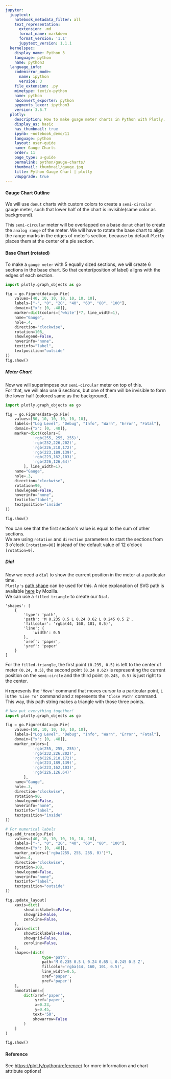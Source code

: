 ```yaml
---
jupyter:
  jupytext:
    notebook_metadata_filter: all
    text_representation:
      extension: .md
      format_name: markdown
      format_version: '1.1'
      jupytext_version: 1.1.1
  kernelspec:
    display_name: Python 3
    language: python
    name: python3
  language_info:
    codemirror_mode:
      name: ipython
      version: 3
    file_extension: .py
    mimetype: text/x-python
    name: python
    nbconvert_exporter: python
    pygments_lexer: ipython3
    version: 3.6.7
  plotly:
    description: How to make guage meter charts in Python with Plotly.
    display_as: basic
    has_thumbnail: true
    ipynb: ~notebook_demo/11
    language: python
    layout: user-guide
    name: Gauge Charts
    order: 11
    page_type: u-guide
    permalink: python/gauge-charts/
    thumbnail: thumbnail/gauge.jpg
    title: Python Gauge Chart | plotly
    v4upgrade: true
---
```


#### Gauge Chart Outline

We will use `donut` charts with custom colors to create a `semi-circular` gauge meter, such that lower half of the chart is invisible(same color as background).

This `semi-circular` meter will be overlapped on a base `donut` chart to create the `analog range` of the meter. We will have to rotate the base chart to align the range marks in the edges of meter's section, because by default `Plotly` places them at the center of a pie section.


#### Base Chart (rotated)

To make a `gauge meter` with 5 equally sized sections, we will create 6 sections in the base chart. So that center(position of label) aligns with the edges of each section.

```python
import plotly.graph_objects as go

fig = go.Figure(data=go.Pie(
    values=[40, 10, 10, 10, 10, 10, 10],
    labels=["-", "0", "20", "40", "60", "80", "100"],
    domain={"x": [0, .48]},
    marker=dict(colors=['white']*7, line_width=1),
    name="Gauge",
    hole=.4,
    direction="clockwise",
    rotation=108,
    showlegend=False,
    hoverinfo="none",
    textinfo="label",
    textposition="outside"
))
fig.show()
```

##### Meter Chart

Now we will superimpose our `semi-circular` meter on top of this.<br>
For that, we will also use 6 sections, but one of them will be invisible to form the lower half (colored same as the background).

```python
import plotly.graph_objects as go

fig = go.Figure(data=go.Pie(
    values=[50, 10, 10, 10, 10, 10],
    labels=["Log Level", "Debug", "Info", "Warn", "Error", "Fatal"],
    domain={"x": [0, .48]},
    marker=dict(colors=[
            'rgb(255, 255, 255)',
            'rgb(232,226,202)',
            'rgb(226,210,172)',
            'rgb(223,189,139)',
            'rgb(223,162,103)',
            'rgb(226,126,64)'
        ], line_width=1),
    name="Gauge",
    hole=.3,
    direction="clockwise",
    rotation=90,
    showlegend=False,
    hoverinfo="none",
    textinfo="label",
    textposition="inside"
))

fig.show()
```

You can see that the first section's value is equal to the sum of other sections.<br>
We are using `rotation` and `direction` parameters to start the sections from 3 o'clock `[rotation=90]` instead of the default value of 12 o'clock `[rotation=0]`.


##### Dial

Now we need a `dial` to show the current position in the meter at a particular time.<br>
`Plotly's` [path shape](https://plot.ly/python/reference/#layout-shapes-path) can be used for this. A nice explanation of SVG path is available [here](https://developer.mozilla.org/en-US/docs/Web/SVG/Tutorial/Paths) by Mozilla.<br>
We can use a `filled triangle` to create our `Dial`.



```
'shapes': [
    {
        'type': 'path',
        'path': 'M 0.235 0.5 L 0.24 0.62 L 0.245 0.5 Z',
        'fillcolor': 'rgba(44, 160, 101, 0.5)',
        'line': {
            'width': 0.5
        },
        'xref': 'paper',
        'yref': 'paper'
    }
]
```



For the `filled-triangle`, the first point `(0.235, 0.5)` is left to the center of meter `(0.24, 0.5)`, the second point `(0.24 0.62)` is representing the current position on the `semi-circle` and the third point `(0.245, 0.5)` is just right to the center.


`M` represents the `'Move'` command that moves cursor to a particular point, `L` is the `'Line To'` command and `Z` represents the `'Close Path'` command. This way, this path string makes a triangle with those three points.

```python
# Now put everything together!
import plotly.graph_objects as go

fig = go.Figure(data=go.Pie(
    values=[50, 10, 10, 10, 10, 10],
    labels=["Log Level", "Debug", "Info", "Warn", "Error", "Fatal"],
    domain={"x": [0, .48]},
    marker_colors=[
            'rgb(255, 255, 255)',
            'rgb(232,226,202)',
            'rgb(226,210,172)',
            'rgb(223,189,139)',
            'rgb(223,162,103)',
            'rgb(226,126,64)'
        ],
    name="Gauge",
    hole=.3,
    direction="clockwise",
    rotation=90,
    showlegend=False,
    hoverinfo="none",
    textinfo="label",
    textposition="inside"
))

# For numerical labels
fig.add_trace(go.Pie(
    values=[40, 10, 10, 10, 10, 10, 10],
    labels=["-", "0", "20", "40", "60", "80", "100"],
    domain={"x": [0, .48]},
    marker_colors=['rgba(255, 255, 255, 0)']*7,
    hole=.4,
    direction="clockwise",
    rotation=108,
    showlegend=False,
    hoverinfo="none",
    textinfo="label",
    textposition="outside"
))

fig.update_layout(
    xaxis=dict(
        showticklabels=False,
        showgrid=False,
        zeroline=False,
    ),
    yaxis=dict(
        showticklabels=False,
        showgrid=False,
        zeroline=False,
    ),
    shapes=[dict(
                type='path',
                path='M 0.235 0.5 L 0.24 0.65 L 0.245 0.5 Z',
                fillcolor='rgba(44, 160, 101, 0.5)',
                line_width=0.5,
                xref='paper',
                yref='paper')
    ],
    annotations=[
        dict(xref='paper',
             yref='paper',
             x=0.23,
             y=0.45,
            text='50',
            showarrow=False
        )
    ]
)

fig.show()
```

#### Reference
See https://plot.ly/python/reference/ for more information and chart attribute options!
